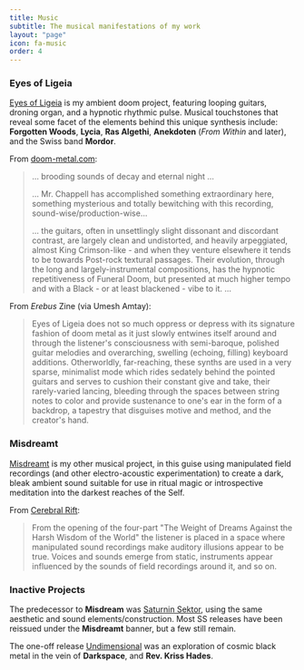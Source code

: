 ```yaml
---
title: Music
subtitle: The musical manifestations of my work
layout: "page"
icon: fa-music
order: 4
---
```


### Eyes of Ligeia

<a target="_blank" href="https://eyesofligeia.bandcamp.com">Eyes of Ligeia</a> is my ambient doom project, featuring looping guitars, droning organ, and a hypnotic rhythmic pulse. Musical touchstones that reveal some facet of the elements behind this unique synthesis include: __Forgotten Woods__, __Lycia__, __Ras Algethi__, __Anekdoten__ (_From Within_ and later), and the Swiss band __Mordor__.

From <a target="_blank" href="http://doom-metal.com">doom-metal.com</a>:

> ... brooding sounds of decay and eternal night ...
>
> ...  Mr. Chappell has accomplished something extraordinary here, something mysterious and totally bewitching with this recording, sound-wise/production-wise...
>
> ...  the guitars, often in unsettlingly slight dissonant and discordant contrast, are largely clean and undistorted, and heavily arpeggiated, almost King Crimson-like - and when they venture elsewhere it tends to be towards Post-rock textural passages. Their evolution, through the long and largely-instrumental compositions, has the hypnotic repetitiveness of Funeral Doom, but presented at much higher tempo and with a Black - or at least blackened - vibe to it. ...

From _Erebus_ Zine (via Umesh Amtay):

> Eyes of Ligeia does not so much oppress or depress with its signature fashion of doom metal as it just slowly entwines itself around and through the listener's consciousness with semi-baroque, polished guitar melodies and overarching, swelling (echoing, filling) keyboard additions. Otherworldly, far-reaching, these synths are used in a very sparse, minimalist mode which rides sedately behind the pointed guitars and serves to cushion their constant give and take, their rarely-varied lancing, bleeding through the spaces between string notes to color and provide sustenance to one's ear in the form of a backdrop, a tapestry that disguises motive and method, and the creator's hand. 

### Misdreamt

<a target="_blank" href="https://misdreamt.bandcamp.com">Misdreamt</a> is my other musical project, in this guise using manipulated field recordings (and other electro-acoustic experimentation) to create a dark, bleak ambient sound suitable for use in ritual magic or introspective meditation into the darkest reaches of the Self.

From <a target="_blank" href="https://www.cerebralrift.org">Cerebral Rift</a>:

> From the opening of the four-part "The Weight of Dreams Against the Harsh Wisdom of the World" the listener is placed in a space where manipulated sound recordings make auditory illusions appear to be true.  Voices and sounds emerge from static, instruments appear influenced by the sounds of field recordings around it, and so on.

### Inactive Projects 

The predecessor to __Misdream__ was <a target="_blank" href="https://saturninsektor.bandcamp.com">Saturnin Sektor</a>, using the same aesthetic and sound elements/construction. Most SS releases have been reissued under the __Misdreamt__ banner, but a few still remain.

The one-off release <a target="_blank" href="https://archive.org/details/uhr080">Undimensional</a> was an exploration of cosmic black metal in the vein of __Darkspace__, and __Rev. Kriss Hades__.




